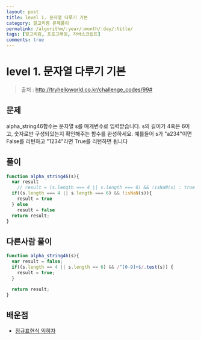 ```yaml
---
layout: post
title: level 1. 문자열 다루기 기본
category: 알고리즘 문제풀이
permalink: /algorithm/:year/:month/:day/:title/
tags: [알고리즘, 프로그래밍, 자바스크립트]
comments: true
---
```

# level 1. 문자열 다루기 기본
> 출처 : http://tryhelloworld.co.kr/challenge_codes/99#

## 문제
alpha_string46함수는 문자열 s를 매개변수로 입력받습니다.
s의 길이가 4혹은 6이고, 숫자로만 구성되있는지 확인해주는 함수를 완성하세요.
예를들어 s가 "a234"이면 False를 리턴하고 "1234"라면 True를 리턴하면 됩니다


## 풀이
```javascript
function alpha_string46(s){
  var result
	// result = (s.length === 4 || s.length === 6) && !isNaN(s) : true : false;
  if((s.length === 4 || s.length === 6) && !isNaN(s)){
  	result = true
  } else
    result = false
  return result;
}
```

## 다른사람 풀이
```javascript
function alpha_string46(s){
  var result = false;
  if((s.length == 4 || s.length == 6) && /^[0-9]+$/.test(s)) {
    result = true;
  }

  return result;
}

```

## 배운점
- [정규표현식 익히자](https://opentutorials.org/course/909/5142)
